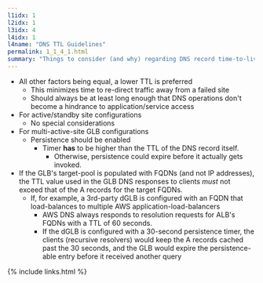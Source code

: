 ```yaml
---
l1idx: 1
l2idx: 1
l3idx: 4
l4idx: 1
l4name: "DNS TTL Guidelines"
permalink: 1_1_4_1.html
summary: "Things to consider (and why) regarding DNS record time-to-live values."
---
```


* All other factors being equal, a lower TTL is preferred
    * This minimizes time to re-direct traffic away from a failed site
    * Should always be at least long enough that DNS operations don't become a hindrance to application/service access
* For active/standby site configurations
    * No special considerations
* For multi-active-site GLB configurations
    * Persistence should be enabled
        * Timer **has** to be higher than the TTL of the DNS record itself.
            * Otherwise, persistence could expire before it actually gets invoked.
* If the GLB's target-pool is populated with FQDNs (and not IP addresses), the TTL value used in the GLB DNS responses to clients *must* not exceed that of the A records for the target FQDNs.
    * If, for example, a 3rd-party dGLB is configured with an FQDN that load-balances to multiple AWS application-load-balancers
        * AWS DNS always responds to resolution requests for ALB's FQDNs with a TTL of 60 seconds.
        * If the dGLB is configured with a 30-second persistence timer, the clients (recursive resolvers) would keep the A records cached past the 30 seconds, and the GLB would expire the persistence-able entry before it received another query

{% include links.html %}